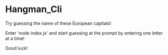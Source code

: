 # Hangman_Cli

Try guessing the name of these European capitals!

Enter 'node index.js' and start guessing at the prompt by entering one letter at a time! 

Good luck!